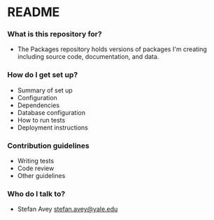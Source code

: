# README #

### What is this repository for? ###

* The Packages repository holds versions of packages I'm creating including source code, documentation, and data.

### How do I get set up? ###

* Summary of set up
* Configuration
* Dependencies
* Database configuration
* How to run tests
* Deployment instructions

### Contribution guidelines ###

* Writing tests
* Code review
* Other guidelines

### Who do I talk to? ###

* Stefan Avey <stefan.avey@yale.edu>